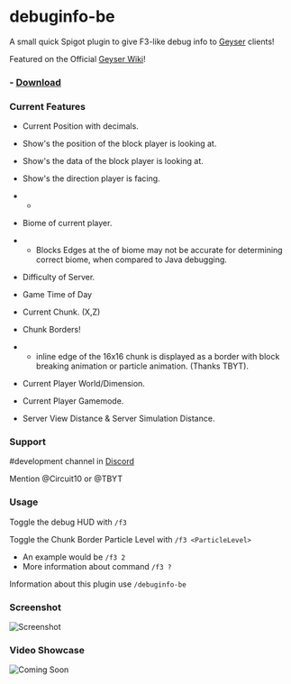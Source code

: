 # debuginfo-be
A small quick Spigot plugin to give F3-like debug info to [Geyser](https://github.com/GeyserMC/Geyser) clients!

Featured on the Official [Geyser Wiki](https://wiki.geysermc.org/other/developer-guide/)!

### - [Download](https://github.com/Heath123/debuginfo-be/releases/latest) 

### Current Features
- Current Position with decimals.

- Show's the position of the block player is looking at.

- Show's the data of the block player is looking at.

- Show's the direction player is facing.
 - -
- Biome of current player.
- - Blocks Edges at the of biome may not be accurate for determining correct biome, when compared to Java debugging.

- Difficulty of Server.

- Game Time of Day

- Current Chunk. (X,Z)

- Chunk Borders! 
- - inline edge of the 16x16 chunk is displayed as a border with block breaking animation or particle animation. (Thanks TBYT).

- Current Player World/Dimension.

- Current Player Gamemode.

- Server View Distance & Server Simulation Distance.

### Support
#development channel in [Discord](https://discord.geysermc.org/)

Mention @Circuit10 or @TBYT

### Usage

Toggle the debug HUD with `/f3`

Toggle the Chunk Border Particle Level with `/f3 <ParticleLevel>`
- An example would be `/f3 2`
- More information about command `/f3 ?`

Information about this plugin use `/debuginfo-be`

### Screenshot 

![Screenshot](https://user-images.githubusercontent.com/48810871/202431633-88617526-3171-43e6-9200-20146c5066b5.JPG)

### Video Showcase

![Coming Soon](https://github.com/Heath123/debuginfo-be)
